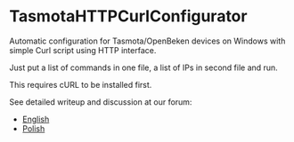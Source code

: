 # TasmotaHTTPCurlConfigurator
Automatic configuration for Tasmota/OpenBeken devices on Windows with simple Curl script using HTTP interface.

Just put a list of commands in one file, a list of IPs in second file and run.

This requires cURL to be installed first.

See detailed writeup and discussion at our forum: 
- [English](https://www.elektroda.com/rtvforum/viewtopic.php?t=3963037&highlight=)
- [Polish](https://www.elektroda.pl/rtvforum/viewtopic.php?t=3963037&highlight=)

